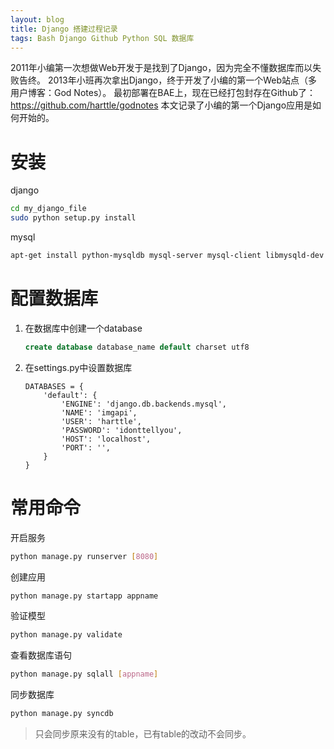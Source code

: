 ```yaml
---
layout: blog
title: Django 搭建过程记录
tags: Bash Django Github Python SQL 数据库
---
```


2011年小编第一次想做Web开发于是找到了Django，因为完全不懂数据库而以失败告终。
2013年小班再次拿出Django，终于开发了小编的第一个Web站点（多用户博客：God Notes）。
最初部署在BAE上，现在已经打包封存在Github了：https://github.com/harttle/godnotes
本文记录了小编的第一个Django应用是如何开始的。


# 安装

django

```bash
cd my_django_file
sudo python setup.py install
```

mysql

```bash
apt-get install python-mysqldb mysql-server mysql-client libmysqld-dev
```

# 配置数据库

1. 在数据库中创建一个database

    ```sql
    create database database_name default charset utf8
    ```
    
2. 在settings.py中设置数据库

    ```
    DATABASES = {
        'default': {
            'ENGINE': 'django.db.backends.mysql', 
            'NAME': 'imgapi',  
            'USER': 'harttle',
            'PASSWORD': 'idonttellyou',
            'HOST': 'localhost',  
            'PORT': '',    
        }
    }
    ```

# 常用命令

开启服务

```bash
python manage.py runserver [8080]
```

创建应用

```bash
python manage.py startapp appname
```

验证模型

```bash	
python manage.py validate
```

查看数据库语句

```bash	
python manage.py sqlall [appname]
```
			
同步数据库
	
```bash	
python manage.py syncdb
```

> 只会同步原来没有的table，已有table的改动不会同步。

